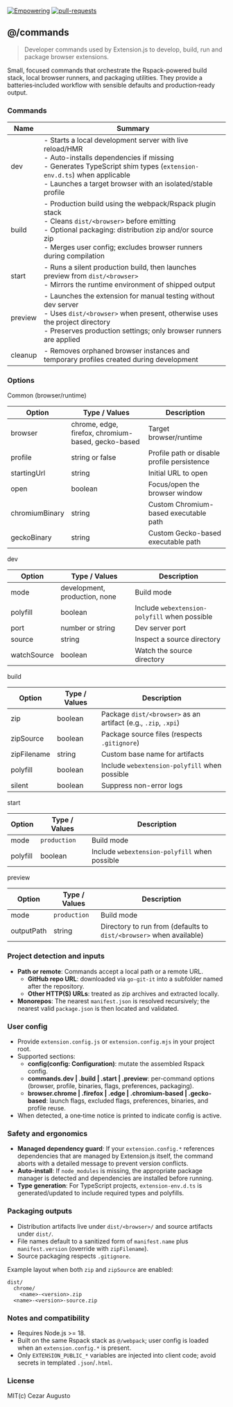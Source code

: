 [empowering-image]: https://img.shields.io/badge/Empowering-Extension.js-0971fe
[empowering-url]: https://extension.js.org
[pr-welcome-image]: https://img.shields.io/badge/pull--requests-welcome-2ecc40
[pr-welcome-url]: https://github.com/extension-js/extension.js/pulls
[extensionjs-image]: https://img.shields.io/badge/Extension.js-0971fe

[![Empowering][empowering-image]][empowering-url] [![pull-requests][pr-welcome-image]][pr-welcome-url]

## @/commands

> Developer commands used by Extension.js to develop, build, run and package browser extensions.

Small, focused commands that orchestrate the Rspack-powered build stack, local browser runners, and packaging utilities. They provide a batteries‑included workflow with sensible defaults and production‑ready output.

### Commands

| Name    | Summary                                                                                                                                                                                                                                           |
| ------- | ------------------------------------------------------------------------------------------------------------------------------------------------------------------------------------------------------------------------------------------------- |
| dev     | - Starts a local development server with live reload/HMR<br/>- Auto-installs dependencies if missing<br/>- Generates TypeScript shim types (`extension-env.d.ts`) when applicable<br/>- Launches a target browser with an isolated/stable profile |
| build   | - Production build using the webpack/Rspack plugin stack<br/>- Cleans `dist/<browser>` before emitting<br/>- Optional packaging: distribution zip and/or source zip<br/>- Merges user config; excludes browser runners during compilation         |
| start   | - Runs a silent production build, then launches preview from `dist/<browser>`<br/>- Mirrors the runtime environment of shipped output                                                                                                             |
| preview | - Launches the extension for manual testing without dev server<br/>- Uses `dist/<browser>` when present, otherwise uses the project directory<br/>- Preserves production settings; only browser runners are applied                               |
| cleanup | - Removes orphaned browser instances and temporary profiles created during development                                                                                                                                                            |

### Options

Common (browser/runtime)

| Option         | Type / Values                                      | Description                                 |
| -------------- | -------------------------------------------------- | ------------------------------------------- |
| browser        | chrome, edge, firefox, chromium-based, gecko-based | Target browser/runtime                      |
| profile        | string or false                                    | Profile path or disable profile persistence |
| startingUrl    | string                                             | Initial URL to open                         |
| open           | boolean                                            | Focus/open the browser window               |
| chromiumBinary | string                                             | Custom Chromium-based executable path       |
| geckoBinary    | string                                             | Custom Gecko-based executable path          |

dev

| Option      | Type / Values                 | Description                                   |
| ----------- | ----------------------------- | --------------------------------------------- |
| mode        | development, production, none | Build mode                                    |
| polyfill    | boolean                       | Include `webextension-polyfill` when possible |
| port        | number or string              | Dev server port                               |
| source      | string                        | Inspect a source directory                    |
| watchSource | boolean                       | Watch the source directory                    |

build

| Option      | Type / Values | Description                                                    |
| ----------- | ------------- | -------------------------------------------------------------- |
| zip         | boolean       | Package `dist/<browser>` as an artifact (e.g., `.zip`, `.xpi`) |
| zipSource   | boolean       | Package source files (respects `.gitignore`)                   |
| zipFilename | string        | Custom base name for artifacts                                 |
| polyfill    | boolean       | Include `webextension-polyfill` when possible                  |
| silent      | boolean       | Suppress non-error logs                                        |

start

| Option   | Type / Values | Description                                   |
| -------- | ------------- | --------------------------------------------- |
| mode     | `production`  | Build mode                                    |
| polyfill | boolean       | Include `webextension-polyfill` when possible |

preview

| Option     | Type / Values | Description                                                         |
| ---------- | ------------- | ------------------------------------------------------------------- |
| mode       | `production`  | Build mode                                                          |
| outputPath | string        | Directory to run from (defaults to `dist/<browser>` when available) |

### Project detection and inputs

- **Path or remote**: Commands accept a local path or a remote URL.
  - **GitHub repo URL**: downloaded via `go-git-it` into a subfolder named after the repository.
  - **Other HTTP(S) URLs**: treated as zip archives and extracted locally.
- **Monorepos**: The nearest `manifest.json` is resolved recursively; the nearest valid `package.json` is then located and validated.

### User config

- Provide `extension.config.js` or `extension.config.mjs` in your project root.
- Supported sections:
  - **config(config: Configuration)**: mutate the assembled Rspack config.
  - **commands.dev | .build | .start | .preview**: per-command options (browser, profile, binaries, flags, preferences, packaging).
  - **browser.chrome | .firefox | .edge | .chromium-based | .gecko-based**: launch flags, excluded flags, preferences, binaries, and profile reuse.
- When detected, a one‑time notice is printed to indicate config is active.

### Safety and ergonomics

- **Managed dependency guard**: If your `extension.config.*` references dependencies that are managed by Extension.js itself, the command aborts with a detailed message to prevent version conflicts.
- **Auto‑install**: If `node_modules` is missing, the appropriate package manager is detected and dependencies are installed before running.
- **Type generation**: For TypeScript projects, `extension-env.d.ts` is generated/updated to include required types and polyfills.

### Packaging outputs

- Distribution artifacts live under `dist/<browser>/` and source artifacts under `dist/`.
- File names default to a sanitized form of `manifest.name` plus `manifest.version` (override with `zipFilename`).
- Source packaging respects `.gitignore`.

Example layout when both `zip` and `zipSource` are enabled:

```
dist/
  chrome/
    <name>-<version>.zip
  <name>-<version>-source.zip
```

### Notes and compatibility

- Requires Node.js >= 18.
- Built on the same Rspack stack as `@/webpack`; user config is loaded when an `extension.config.*` is present.
- Only `EXTENSION_PUBLIC_*` variables are injected into client code; avoid secrets in templated `.json`/`.html`.

### License

MIT(c) Cezar Augusto
